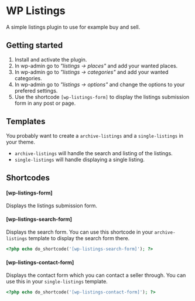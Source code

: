# WP Listings

A simple listings plugin to use for example buy and sell.

## Getting started

1. Install and activate the plugin.
2. In wp-admin go to *"listings -> places"* and add your wanted places.
3. In wp-admin go to *"listings -> categories"* and add your wanted categories.
4. In wp-admin go to *"listings -> options"* and change the options to your prefered settings.
5. Use the shortcode ```[wp-listings-form]``` to display the listings submission form in any post or page.

## Templates

You probably want to create a ```archive-listings``` and a ```single-listings``` in your theme.

- ```archive-listings``` will handle the search and listing of the listings.
- ```single-listings``` will handle displaying a single listing.

## Shortcodes

#### [wp-listings-form]

Displays the listings submission form.


#### [wp-listings-search-form]

Displays the search form. You can use this shortcode in your ```archive-listings``` template to display the search form there.

```php
<?php echo do_shortcode('[wp-listings-search-form]'); ?>
```

#### [wp-listings-contact-form]

Displays the contact form which you can contact a seller through. You can use this in your ```single-listings``` template.

```php
<?php echo do_shortcode('[wp-listings-contact-form]'); ?>
```

